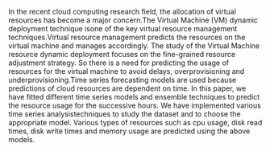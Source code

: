 In the recent cloud computing research field, the allocation of virtual resources has become a major concern.The Virtual Machine (VM) dynamic deployment technique isone of the key virtual resource management techniques.Virtual resource management predicts the resources on the virtual machine and manages accordingly. The study of the Virtual Machine resource dynamic deployment focuses on the fine-grained resource adjustment strategy. So there is a need for predicting the usage of resources for the virtual machine to avoid delays, overprovisioning and underprovisioning.Time series forecasting models are used because predictions of cloud resources are dependent on time. In this paper, we have fitted different time series models and ensemble techniques to predict the resource usage for the successive hours. We have implemented various time series analysistechniques to study the dataset and to choose the appropriate model. Various types of resources such as cpu usage, disk read times, disk write times and memory usage are predicted using the above models.
